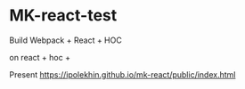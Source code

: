 # MK-react-test
Build Webpack + React + HOC

on react + hoc + 

Present https://ipolekhin.github.io/mk-react/public/index.html
